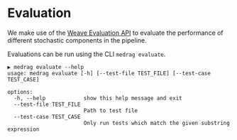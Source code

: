 # Evaluation

We make use of the [Weave Evaluation API](https://weave-docs.wandb.ai/guides/core-types/evaluations) to evaluate the performance of different stochastic components in the pipeline.

Evaluations can be run using the CLI `medrag evaluate`.

```
▶ medrag evaluate --help
usage: medrag evaluate [-h] [--test-file TEST_FILE] [--test-case TEST_CASE]

options:
  -h, --help            show this help message and exit
  --test-file TEST_FILE
                        Path to test file
  --test-case TEST_CASE
                        Only run tests which match the given substring expression
```